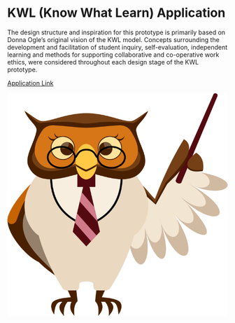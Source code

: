 # KWL (Know What Learn) Application

The design structure and inspiration for this prototype is primarily based on Donna Ogle’s original vision of the KWL model. Concepts surrounding the development and facilitation of student inquiry, self-evaluation, independent learning and methods for supporting collaborative and co-operative work ethics, were considered throughout each design stage of the KWL prototype.

[Application Link](http://kwsapp-env.hvxtdpw5gr.us-east-2.elasticbeanstalk.com/htdocs/login.php)

![](images/owl_teacher.png)
